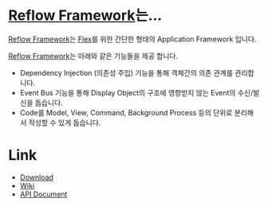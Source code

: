 # [Reflow Framework]는...

[Reflow Framework]는 [Flex]를 위한 간단한 형태의 Application Framework 입니다.

[Reflow Framework]는 아래와 같은 기능들을 제공 합니다.

- Dependency Injection (의존성 주입) 기능을 통해 객체간의 의존 관계를 관리합니다.
- Event Bus 기능을 통해 Display Object의 구조에 영향받지 않는 Event의 수신/발신을 돕습니다.
- Code를 Model, View, Command, Background Process 등의 단위로 분리해서 작성할 수 있게 돕습니다.

# Link

- [Download](https://github.com/iamssen/ssenkit.mvc/releases)
- [Wiki](https://github.com/iamssen/reflow/wiki)
- [API Document](https://iamssen.github.io/reflow)



[Flex]: http://flex.apache.org/
[Reflow Framework]: https://github.com/iamssen/reflow
